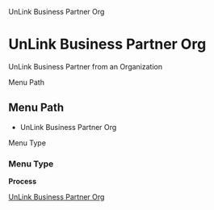 
UnLink Business Partner Org
# UnLink Business Partner Org


UnLink Business Partner from an Organization

Menu Path
## Menu Path



- UnLink Business Partner Org

Menu Type
### Menu Type

**Process**


[UnLink Business Partner Org](../../functional-guide/process/process-c_bpartner-org-unlink.md)